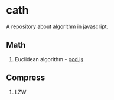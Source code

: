 # cath

A repository about algorithm in javascript.

## Math

1. Euclidean algorithm - [gcd.js](./src/math/gcd.js)

## Compress
1. LZW



